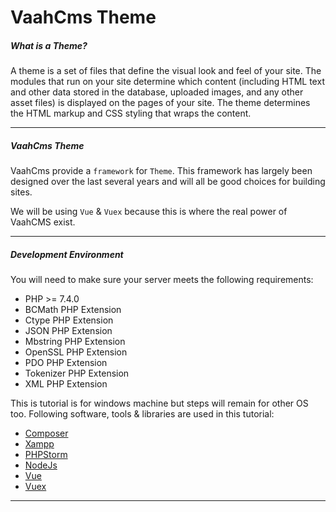 # VaahCms Theme



##### What is a Theme?

A theme is a set of files that define the visual look and feel of your site. The modules that run on your site determine which content (including HTML text and other data stored in the database, uploaded images, and any other asset files) is displayed on the pages of your site. The theme determines the HTML markup and CSS styling that wraps the content.

------



##### VaahCms Theme

VaahCms provide a `framework` for `Theme`. This framework has largely been designed over the last several years and will all be good choices for building sites.

We will be using `Vue` & `Vuex` because this is where the real power of VaahCMS exist.

------



##### Development Environment

You will need to make sure your server meets the following requirements:

- PHP >= 7.4.0
- BCMath PHP Extension
- Ctype PHP Extension
- JSON PHP Extension
- Mbstring PHP Extension
- OpenSSL PHP Extension
- PDO PHP Extension
- Tokenizer PHP Extension
- XML PHP Extension

This is tutorial is for windows machine but steps will remain for other OS too. Following software, tools & libraries are used in this tutorial:

- [Composer](https://getcomposer.org/)
- [Xampp](https://www.apachefriends.org/index.html)
- [PHPStorm](https://www.jetbrains.com/phpstorm/)
- [NodeJs](https://nodejs.org/en/)
- [Vue](https://vuejs.org/)
- [Vuex](https://vuex.vuejs.org/)





------